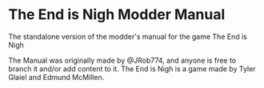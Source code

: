 # The End is Nigh Modder Manual
 The standalone version of the modder's manual for the game The End is Nigh
 
 The Manual was originally made by @JRob774, and anyone is free to branch it and/or add content to it.
 The End is Nigh is a game made by Tyler Glaiel and Edmund McMillen.
